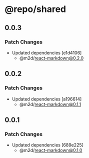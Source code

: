 # @repo/shared

## 0.0.3

### Patch Changes

- Updated dependencies [e1d4106]
  - @m2d/react-markdown@0.2.0

## 0.0.2

### Patch Changes

- Updated dependencies [a196614]
  - @m2d/react-markdown@0.1.1

## 0.0.1

### Patch Changes

- Updated dependencies [689e225]
  - @m2d/react-markdown@0.1.0

